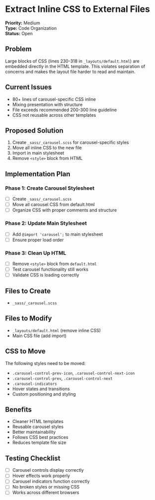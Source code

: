 # Extract Inline CSS to External Files

**Priority:** Medium  
**Type:** Code Organization  
**Status:** Open  

## Problem

Large blocks of CSS (lines 230-318 in `_layouts/default.html`) are embedded directly in the HTML template. This violates separation of concerns and makes the layout file harder to read and maintain.

## Current Issues

- 80+ lines of carousel-specific CSS inline
- Mixing presentation with structure
- File exceeds recommended 200-300 line guideline
- CSS not reusable across other templates

## Proposed Solution

1. Create `_sass/_carousel.scss` for carousel-specific styles
2. Move all inline CSS to the new file
3. Import in main stylesheet
4. Remove `<style>` block from HTML

## Implementation Plan

### Phase 1: Create Carousel Stylesheet
- [ ] Create `_sass/_carousel.scss`
- [ ] Move all carousel CSS from default.html
- [ ] Organize CSS with proper comments and structure

### Phase 2: Update Main Stylesheet
- [ ] Add `@import 'carousel';` to main stylesheet
- [ ] Ensure proper load order

### Phase 3: Clean Up HTML
- [ ] Remove `<style>` block from `default.html`
- [ ] Test carousel functionality still works
- [ ] Validate CSS is loading correctly

## Files to Create

- `_sass/_carousel.scss`

## Files to Modify

- `_layouts/default.html` (remove inline CSS)
- Main CSS file (add import)

## CSS to Move

The following styles need to be moved:
- `.carousel-control-prev-icon`, `.carousel-control-next-icon`
- `.carousel-control-prev`, `.carousel-control-next`  
- `.carousel-indicators`
- Hover states and transitions
- Custom positioning and styling

## Benefits

- Cleaner HTML templates
- Reusable carousel styles
- Better maintainability
- Follows CSS best practices
- Reduces template file size

## Testing Checklist

- [ ] Carousel controls display correctly
- [ ] Hover effects work properly
- [ ] Carousel indicators function correctly
- [ ] No broken styles or missing CSS
- [ ] Works across different browsers
